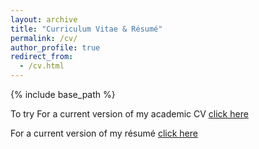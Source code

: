 ```yaml
---
layout: archive
title: "Curriculum Vitae & Résumé"
permalink: /cv/
author_profile: true
redirect_from:
  - /cv.html
---
```


{% include base_path %}

To try For a current version of my academic CV [click here](/files/AlirezaMarahel_CV.pdf)

For a current version of my résumé [click here](/files/AlirezaMarahel_Resume.pdf)